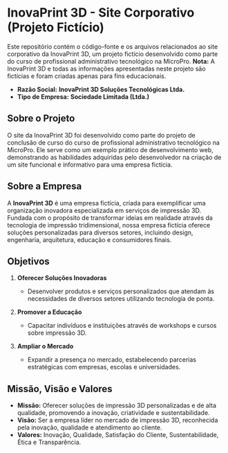 # InovaPrint 3D - Site Corporativo (Projeto Fictício)

Este repositório contém o código-fonte e os arquivos relacionados ao site corporativo da InovaPrint 3D, um projeto fictício desenvolvido como parte do curso de profissional administrativo tecnológico na MicroPro.
**Nota:** A InovaPrint 3D e todas as informações apresentadas neste projeto são fictícias e foram criadas apenas para fins educacionais. 

- **Razão Social:** **InovaPrint 3D Soluções Tecnológicas Ltda.**
- **Tipo de Empresa:** **Sociedade Limitada (Ltda.)**

## Sobre o Projeto

O site da InovaPrint 3D foi desenvolvido como parte do projeto de conclusão de curso do curso de profissional administrativo tecnológico na MicroPro. Ele serve como um exemplo prático de desenvolvimento web, demonstrando as habilidades adquiridas pelo desenvolvedor na criação de um site funcional e informativo para uma empresa fictícia.

## Sobre a Empresa

A **InovaPrint 3D** é uma empresa fictícia, criada para exemplificar uma organização inovadora especializada em serviços de impressão 3D. Fundada com o propósito de transformar ideias em realidade através da tecnologia de impressão tridimensional, nossa empresa fictícia oferece soluções personalizadas para diversos setores, incluindo design, engenharia, arquitetura, educação e consumidores finais.

## Objetivos

1. **Oferecer Soluções Inovadoras**
   - Desenvolver produtos e serviços personalizados que atendam às necessidades de diversos setores utilizando tecnologia de ponta.

2. **Promover a Educação**
   - Capacitar indivíduos e instituições através de workshops e cursos sobre impressão 3D.

3. **Ampliar o Mercado**
   - Expandir a presença no mercado, estabelecendo parcerias estratégicas com empresas, escolas e universidades.

## Missão, Visão e Valores

- **Missão:** Oferecer soluções de impressão 3D personalizadas e de alta qualidade, promovendo a inovação, criatividade e sustentabilidade.
- **Visão:** Ser a empresa líder no mercado de impressão 3D, reconhecida pela inovação, qualidade e atendimento ao cliente.
- **Valores:** Inovação, Qualidade, Satisfação do Cliente, Sustentabilidade, Ética e Transparência.
